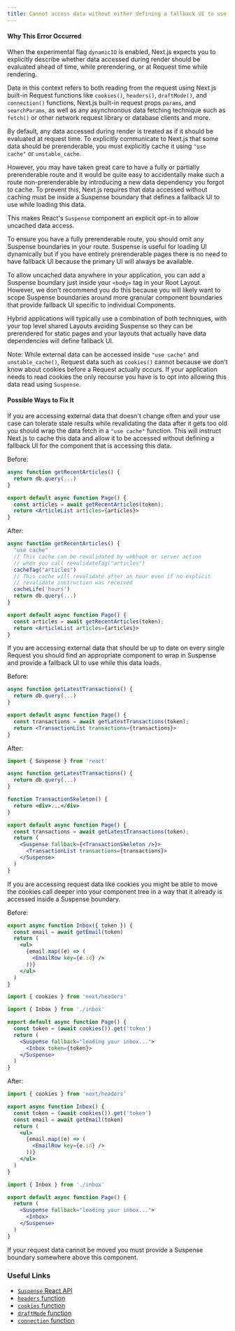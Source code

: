 ```yaml
---
title: Cannot access data without either defining a fallback UI to use while the data loads or caching the data
---
```


#### Why This Error Occurred

When the experimental flag `dynamicIO` is enabled, Next.js expects you to explicitly describe whether data accessed during render should be evaluated ahead of time, while prerendering, or at Request time while rendering.

Data in this context refers to both reading from the request using Next.js built-in Request functions like `cookies()`, `headers()`, `draftMode()`, and `connection()` functions, Next.js built-in request props `params`, and `searchParams`, as well as any asynchronous data fetching technique such as `fetch()` or other network request library or database clients and more.

By default, any data accessed during render is treated as if it should be evaluated at request time. To explicitly communicate to Next.js that some data should be prerenderable, you must explicitly cache it using `"use cache"` or `unstable_cache`.

However, you may have taken great care to have a fully or partially prerenderable route and it would be quite easy to accidentally make such a route non-prerenderable by introducing a new data dependency you forgot to cache. To prevent this, Next.js requires that data accessed without caching must be inside a Suspense boundary that defines a fallback UI to use while loading this data.

This makes React's `Suspense` component an explicit opt-in to allow uncached data access.

To ensure you have a fully prerenderable route, you should omit any Suspense boundaries in your route. Suspense is useful for loading UI dynamically but if you have entirely prerenderable pages there is no need to have fallback UI because the primary UI will always be available.

To allow uncached data anywhere in your application, you can add a Suspense boundary just inside your `<body>` tag in your Root Layout. However, we don't recommend you do this because you will likely want to scope Suspense boundaries around more granular component boundaries that provide fallback UI specific to individual Components.

Hybrid applications will typically use a combination of both techniques, with your top level shared Layouts avoiding Suspense so they can be prerendered for static pages and your layouts that actually have data dependencies will define fallback UI.

Note: While external data can be accessed inside `"use cache"` and `unstable_cache()`, Request data such as `cookies()` cannot because we don't know about cookies before a Request actually occurs. If your application needs to read cookies the only recourse you have is to opt into allowing this data read using `Suspense`.

#### Possible Ways to Fix It

If you are accessing external data that doesn't change often and your use case can tolerate stale results while revalidating the data after it gets too old you should wrap the data fetch in a `"use cache"` function. This will instruct Next.js to cache this data and allow it to be accessed without defining a fallback UI for the component that is accessing this data.

Before:

```jsx filename="app/page.js"
async function getRecentArticles() {
  return db.query(...)
}

export default async function Page() {
  const articles = await getRecentArticles(token);
  return <ArticleList articles={articles}>
}
```

After:

```jsx filename="app/page.js"
async function getRecentArticles() {
  "use cache"
  // This cache can be revalidated by webhook or server action
  // when you call revalidateTag("articles")
  cacheTag("articles")
  // This cache will revalidate after an hour even if no explicit
  // revalidate instruction was received
  cacheLife('hours')
  return db.query(...)
}

export default async function Page() {
  const articles = await getRecentArticles(token);
  return <ArticleList articles={articles}>
}
```

If you are accessing external data that should be up to date on every single Request you should find an appropriate component to wrap in Suspense and provide a fallback UI to use while this data loads.

Before:

```jsx filename="app/page.js"
async function getLatestTransactions() {
  return db.query(...)
}

export default async function Page() {
  const transactions = await getLatestTransactions(token);
  return <TransactionList transactions={transactions}>
}
```

After:

```jsx filename="app/page.js"
import { Suspense } from 'react'

async function getLatestTransactions() {
  return db.query(...)
}

function TransactionSkeleton() {
  return <div>...</div>
}

export default async function Page() {
  const transactions = await getLatestTransactions(token);
  return (
    <Suspense fallback={<TransactionSkeleton />}>
      <TransactionList transactions={transactions}>
    </Suspense>
  )
}
```

If you are accessing request data like cookies you might be able to move the cookies call deeper into your component tree in a way that it already is accessed inside a Suspense boundary.

Before:

```jsx filename="app/inbox.js"
export async function Inbox({ token }) {
  const email = await getEmail(token)
  return (
    <ul>
      {email.map((e) => (
        <EmailRow key={e.id} />
      ))}
    </ul>
  )
}
```

```jsx filename="app/page.js"
import { cookies } from 'next/headers'

import { Inbox } from './inbox'

export default async function Page() {
  const token = (await cookies()).get('token')
  return (
    <Suspense fallback="loading your inbox...">
      <Inbox token={token}>
    </Suspense>
  )
}
```

After:

```jsx filename="app/inbox.js"
import { cookies } from 'next/headers'

export async function Inbox() {
  const token = (await cookies()).get('token')
  const email = await getEmail(token)
  return (
    <ul>
      {email.map((e) => (
        <EmailRow key={e.id} />
      ))}
    </ul>
  )
}
```

```jsx filename="app/page.js"
import { Inbox } from './inbox'

export default async function Page() {
  return (
    <Suspense fallback="loading your inbox...">
      <Inbox>
    </Suspense>
  )
}
```

If your request data cannot be moved you must provide a Suspense boundary somewhere above this component.

### Useful Links

- [`Suspense` React API](https://react.dev/reference/react/Suspense)
- [`headers` function](https://nextjs.org/docs/app/api-reference/functions/headers)
- [`cookies` function](https://nextjs.org/docs/app/api-reference/functions/cookies)
- [`draftMode` function](https://nextjs.org/docs/app/api-reference/functions/draft-mode)
- [`connection` function](https://nextjs.org/docs/app/api-reference/functions/connection)
